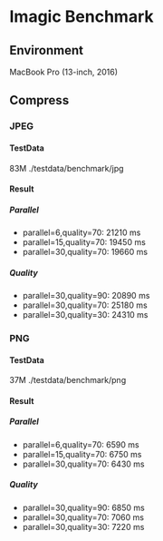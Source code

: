 # Imagic Benchmark

## Environment

MacBook Pro (13-inch, 2016)

## Compress

### JPEG

#### TestData

 83M ./testdata/benchmark/jpg

#### Result


##### Parallel

- parallel=6,quality=70: 21210 ms
- parallel=15,quality=70: 19450 ms
- parallel=30,quality=70: 19660 ms


##### Quality

- parallel=30,quality=90: 20890 ms
- parallel=30,quality=70: 25180 ms
- parallel=30,quality=30: 24310 ms


### PNG

#### TestData

 37M ./testdata/benchmark/png

#### Result


##### Parallel

- parallel=6,quality=70: 6590 ms
- parallel=15,quality=70: 6750 ms
- parallel=30,quality=70: 6430 ms


##### Quality

- parallel=30,quality=90: 6850 ms
- parallel=30,quality=70: 7060 ms
- parallel=30,quality=30: 7220 ms
